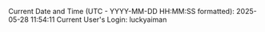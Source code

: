 Current Date and Time (UTC - YYYY-MM-DD HH:MM:SS formatted): 2025-05-28 11:54:11
Current User's Login: luckyaiman
